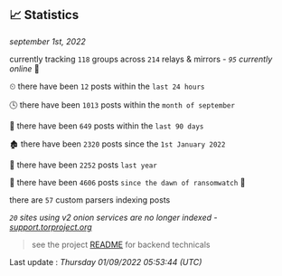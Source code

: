 
## 📈 Statistics
_september 1st, 2022_

currently tracking `118` groups across `214` relays & mirrors - _`95` currently online_ 📡

⏲ there have been `12` posts within the `last 24 hours`

🕓 there have been `1013` posts within the `month of september`

📅 there have been `649` posts within the `last 90 days`

🏚 there have been `2320` posts since the `1st January 2022`

🚀 there have been `2252` posts `last year`

🦕 there have been `4606` posts `since the dawn of ransomwatch` 🐣

there are `57` custom parsers indexing posts

_`20` sites using v2 onion services are no longer indexed - [support.torproject.org](https://support.torproject.org/onionservices/v2-deprecation/)_

> see the project [README](https://github.com/jmousqueton/ransomwatch#readme) for backend technicals



Last update : _Thursday 01/09/2022 05:53:44 (UTC)_

